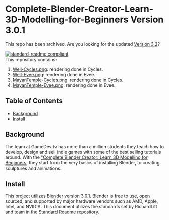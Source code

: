 # Complete-Blender-Creator-Learn-3D-Modelling-for-Beginners Version 3.0.1

This repo has been archived. Are you looking for the updated [Version 3.2](https://github.com/HCSimpson/Complete-Blender-Creator-Learn-3D-Modelling-for-Beginners-Version-3.2)?

[![standard-readme compliant](https://img.shields.io/badge/readme%20style-standard-brightgreen.svg?style=flat-square)](https://github.com/RichardLitt/standard-readme)
<br>
This repository contains:
1. [Well-Cycles.png](https://github.com/HCSimpson/Blender-3.0-Beginner-Tutorial-Donut/blob/main/Donut-Cycles.jpg): rendering done in Cycles.
2. [Well-Evee.png](https://github.com/HCSimpson/Blender-3.0-Beginner-Tutorial-Donut/blob/main/Donut-Evee.jpg): rendering done in Evee.
3. [MayanTemple-Cycles.png](https://github.com/HCSimpson/Blender-3.0-Beginner-Tutorial-Donut/blob/main/Donut-Evee.jpg): rendering done in Cycles.
4. [MayanTemple-Evee.png](https://github.com/HCSimpson/Blender-3.0-Beginner-Tutorial-Donut/blob/main/Donut-Evee.jpg): rendering done in Evee.

## Table of Contents
* [Background](#a-name"background"abackground)
* [Install](#a-name"install"ainstall)

## <a name="background"></a>Background 
The team at GameDev tv has more than a million students they teach how to develop, design and sell indie games with some of the best selling tutorials around. With the ["Complete Blender Creator: Learn 3D Modelling for Beginners](https://www.udemy.com/course/blendertutorial/), they start from the very basics of installing Blender, to creating sculptures and animations. 

## <a name="install"></a>Install
This project utilizes [Blender](https://www.blender.org/ "Blender") version 3.0.1. Blender is free to use, open sourced, and supported by major hardware vendors such as AMD, Apple, Intel, and NVIDIA. This document utilizes the standards set by RichardLitt and team in the [Standard Readme repository](https://github.com/RichardLitt/standard-readme "Standard Readme repository").